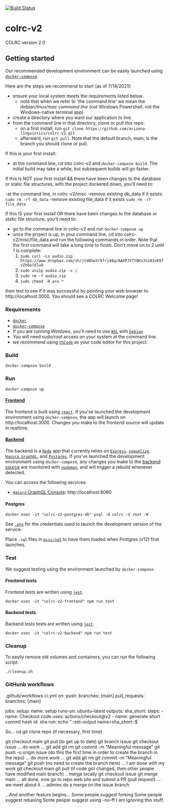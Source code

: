 [![Build Status](https://travis-ci.org/arizona-linguistics/colrc-v2.svg?branch=master)](https://travis-ci.org/arizona-linguistics/colrc-v2)

# colrc-v2
COLRC version 2.0


## Getting started

Our recommended development environment can be easily launched using [`docker-compose`](https://docs.docker.com/compose/install/).  

Here are the steps we recommend to start (as of 7/14/2021):

- ensure your local system meets the requirements listed below. 
  - note that when we refer to 'the command line' we mean the *debian/linux/mac command line* (not Windows Powershell, not the Windows-native terminal app)
- create a directory where you want our application to live.  
- from the command line in that directory, clone or pull this repo:
  - on a first install, run `git clone https://github.com/arizona-linguistics/colrc-v2.git`
  - afterward, run `git pull`.  Note that the default branch, main, is the branch you should clone or pull.
  
If this is your first install:

- at the command line, cd into colrc-v2 and `docker-compose build`.  The initial build may take a while, but subsequent builds will go faster.

If this is NOT your first install && there have been changes to the database or static file structures, with the project dockered down, you'll need to:

-at the command line, in colrc-v2/misc
  -remove existing db_data if it exists: `sudo rm -rf db_data`
  -remove existing file_data if it exists `sudo rm -rf file_data`
  
If this IS your first install OR there have been changes to the database or static file structure, you'll need to:

- go to the command line in colrc-v2 and run `docker-compose up`
- once the project is up, in your command line, cd into colrc-v2/misc/file_data and run the following commands in order.  Note that the first command will take a long time to finish.  Don't move on to 2 until 1 is complete:
  1. `sudo curl -Lo audio.zip https://www.dropbox.com/sh/jtd0hw3r97rj48q/AADPJFTY0KvJnz83zK97vZh0a?dl=0`
  2. `sudo unzip audio.zip -x /`
  3. `sudo rm -f audio.zip`
  4. `sudo chmod -R a+x *`

then test to see if it was successful by pointing your web browser to http://localhost:3000.  You should see a COLRC Welcome page!



### Requirements

- [`docker`](https://docs.docker.com/install/)
- [`docker-compose`](https://docs.docker.com/compose/install/)
- If you are running Windows, you'll need to use [`WSL`](https://docs.microsoft.com/en-us/windows/wsl/install-win10) with [`Debian`](https://wiki.debian.org/InstallingDebianOn/Microsoft/Windows/SubsystemForLinux) 
- You will need sudo/root access on your system at the command line.
- we recommend using [`VSCode`](https://code.visualstudio.com/) as your code editor for this project.

### Build

```
docker-compose build
```

### Run

```
docker-compose up
```
#### [Frontend](./frontend)

The frontend is built using [`react`](https://reactjs.org/).  If you've launched the development environment using `docker-compose`, the app will launch on http://localhost:3000.  Changes you make to the frontend source will update in realtime.


#### [Backend](./backend)

The backend is a [`Node`](https://nodejs.org/en/) app that currently relies on [`Express`](https://expressjs.com/), [`sequelize`](https://github.com/sequelize/sequelize), [`Hasura GraphQL`](https://hasura.io/), and [`Postgres`](https://www.postgresql.org/).  If you've launched the development environment using `docker-compose`, any changes you make to the [backend source](./backend) are monitored with [`nodemon`](https://www.npmjs.com/package/nodemon), and will trigger a rebuild whenever detected.

You can access the following services:

- [`Hasura` GraphQL Console](https://hasura.io/blog/tagged/console/): http://localhost:8080

#### Postgres

```
docker exec -it "colrc-v2-postgres-db" psql -d colrc -U root -W
```
See [`.env`](./.env) for the credentials used to launch the development version of the service.

Place `.sql` files in [`misc/sql`](./misc/sql) to have them loaded when Postgres (v12) first launches.

### Test

We suggest testing using the environment launched by `docker-compose`.

#### Frontend tests
Frontend tests are written using [`jest`](https://jestjs.io/).

```
docker exec -it "colrc-v2-frontend" npm run test
```

#### Backend tests
Backend tests tests are written using [`jest`](https://jestjs.io/).

```
docker exec -it "colrc-v2-backend" npm run test
```

### Cleanup

To easily remove old volumes and containers, you can run the following script:
```
./cleanup.sh
```

### GitHunb workflows

.github/workflows
ci.yml
on:
    push:
        branches: [main]
    pull_requests:
        branches: [main]

jobs:
    setup:
        name: setup
        runs-on: ubuntu-latest
        outputs:
            sha_short: 
        steps:
        -   name: Checkout code
            uses: actions/checkout@v2
        -   name: generate short commit hash
            id: sha
            run: echo "::set-output name=sha_short::$

So...
cd <source directory> 
git clone repo (if necessary, first time)

git checkout main
git pull (to get up to date)
git branch issue<num>
git checkout issue<num>
... do work ...
git add <whatever files need to be added>
git rm <whatever files need to be removed>
git commit -m "Meaningful message"
git push -u origin issue<num> (do this the first time in order to create the branch in the repo)
... do more work ...
git add <whatever files need to be added>
git rm <whatever files need to be removed>
git commit -m "Meaningful message"
git push (no need to create the branch here)
... I am done with my work
git checkout main
git pull (if code got changed, then other people have modified main branch)
    .. merge locally
    git checkout issue<num>
    git merge main
... all done, now go to repo web site and submit a PR (pull request)
... we meet about it
... admins do a merge on the issue<num> branch

...And another feature begins...
Some people suggest forking
Some people suggest rebasing
Some people suggest using -no-ff
I am ignoring this stuff.
